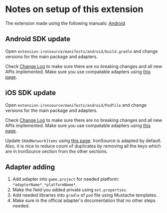 # Notes on setup of this extension

The extension made using the following manuals:
[Android](https://developers.is.com/ironsource-mobile/android/android-sdk/)

## Android SDK update

Open `extension-ironsource/manifests/android/build.gradle` and change versions for the main package and adapters.

Check [Change Log](https://developers.is.com/ironsource-mobile/android/sdk-change-log/) to make sure there are no breaking changes and all new APIs implemented. Make sure you use compatable adapters using [this page](https://developers.is.com/ironsource-mobile/android/mediation-networks-android/).

## iOS SDK update

Open `extension-ironsource/manifests/android/Podfile` and change versions for the main package and adapters.

Check [Change Log](https://developers.is.com/ironsource-mobile/ios/sdk-change-log/) to make sure there are no breaking changes and all new APIs implemented. Make sure you use compatable adapters using [this page](https://developers.is.com/ironsource-mobile/ios/mediation-networks-ios/).

Update `SKAdNetworkItems` using [this page](https://developers.is.com/ironsource-mobile/ios/managing-skadnetwork-ids/). IronSource is adapted by default. Also, it is nice to reduce count of duplicates by removing all the keys which are in IronSource section from the other sections.

## Adapter adding

1. Add adapter into `game.project` for needed platform: `*adapterName*_*platformName*`.
2. Make the field you added private using `ext.properties`.
3. Add needed libraries into `gradle` of `pod` file using Mustache templates.
4. Make sure in the official adapter's documentation that no other steps needed.

